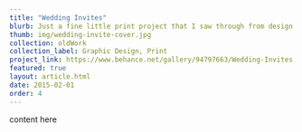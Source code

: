 ```yaml
---
title: "Wedding Invites"
blurb: Just a fine little print project that I saw through from design to print. Printed the invites with inserts at a local print shop and the envelopes on my home printer.
thumb: img/wedding-invite-cover.jpg
collection: oldWork
collection_label: Graphic Design, Print
project_link: https://www.behance.net/gallery/94797663/Wedding-Invites
featured: true
layout: article.html
date: 2015-02-01
order: 4
---
```


content here
